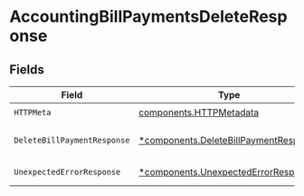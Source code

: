 # AccountingBillPaymentsDeleteResponse


## Fields

| Field                                                                                         | Type                                                                                          | Required                                                                                      | Description                                                                                   |
| --------------------------------------------------------------------------------------------- | --------------------------------------------------------------------------------------------- | --------------------------------------------------------------------------------------------- | --------------------------------------------------------------------------------------------- |
| `HTTPMeta`                                                                                    | [components.HTTPMetadata](../../models/components/httpmetadata.md)                            | :heavy_check_mark:                                                                            | N/A                                                                                           |
| `DeleteBillPaymentResponse`                                                                   | [*components.DeleteBillPaymentResponse](../../models/components/deletebillpaymentresponse.md) | :heavy_minus_sign:                                                                            | Bill Payment deleted                                                                          |
| `UnexpectedErrorResponse`                                                                     | [*components.UnexpectedErrorResponse](../../models/components/unexpectederrorresponse.md)     | :heavy_minus_sign:                                                                            | Unexpected error                                                                              |